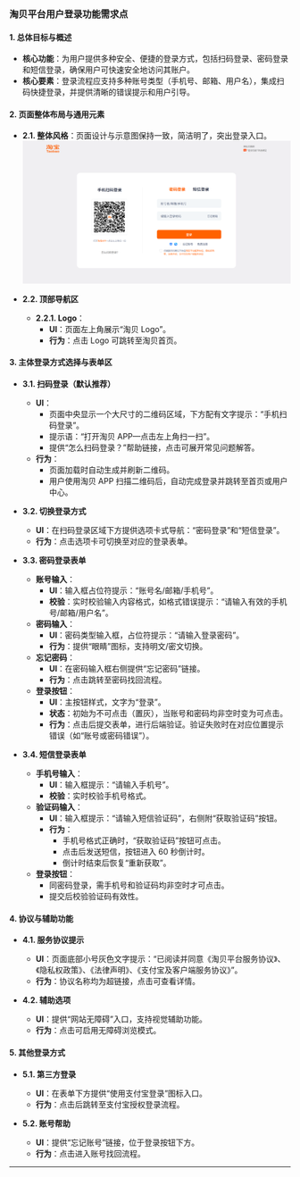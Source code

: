 ### **淘贝平台用户登录功能需求点**

#### **1. 总体目标与概述**

- **核心功能**：为用户提供多种安全、便捷的登录方式，包括扫码登录、密码登录和短信登录，确保用户可快速安全地访问其账户。
- **核心要素**：登录流程应支持多种账号类型（手机号、邮箱、用户名），集成扫码快捷登录，并提供清晰的错误提示和用户引导。

#### **2. 页面整体布局与通用元素**

- **2.1. 整体风格**：页面设计与示意图保持一致，简洁明了，突出登录入口。  
  ![登录界面](./images/login.png)

- **2.2. 顶部导航区**

  - **2.2.1. Logo**：
    - **UI**：页面左上角展示“淘贝 Logo”。
    - **行为**：点击 Logo 可跳转至淘贝首页。

#### **3. 主体登录方式选择与表单区**

- **3.1. 扫码登录（默认推荐）**

  - **UI**：
    - 页面中央显示一个大尺寸的二维码区域，下方配有文字提示：“手机扫码登录”。
    - 提示语：“打开淘贝 APP—点击左上角扫一扫”。
    - 提供“怎么扫码登录？”帮助链接，点击可展开常见问题解答。
  - **行为**：
    - 页面加载时自动生成并刷新二维码。
    - 用户使用淘贝 APP 扫描二维码后，自动完成登录并跳转至首页或用户中心。

- **3.2. 切换登录方式**

  - **UI**：在扫码登录区域下方提供选项卡式导航：“密码登录”和“短信登录”。
  - **行为**：点击选项卡可切换至对应的登录表单。

- **3.3. 密码登录表单**

  - **账号输入**：
    - **UI**：输入框占位符提示：“账号名/邮箱/手机号”。
    - **校验**：实时校验输入内容格式，如格式错误提示：“请输入有效的手机号/邮箱/用户名”。
  - **密码输入**：
    - **UI**：密码类型输入框，占位符提示：“请输入登录密码”。
    - **行为**：提供“眼睛”图标，支持明文/密文切换。
  - **忘记密码**：
    - **UI**：在密码输入框右侧提供“忘记密码”链接。
    - **行为**：点击跳转至密码找回流程。
  - **登录按钮**：
    - **UI**：主按钮样式，文字为“登录”。
    - **状态**：初始为不可点击（置灰），当账号和密码均非空时变为可点击。
    - **行为**：点击后提交表单，进行后端验证。验证失败时在对应位置提示错误（如“账号或密码错误”）。

- **3.4. 短信登录表单**
  - **手机号输入**：
    - **UI**：输入框提示：“请输入手机号”。
    - **校验**：实时校验手机号格式。
  - **验证码输入**：
    - **UI**：输入框提示：“请输入短信验证码”，右侧附“获取验证码”按钮。
    - **行为**：
      - 手机号格式正确时，“获取验证码”按钮可点击。
      - 点击后发送短信，按钮进入 60 秒倒计时。
      - 倒计时结束后恢复“重新获取”。
  - **登录按钮**：
    - 同密码登录，需手机号和验证码均非空时才可点击。
    - 提交后校验验证码有效性。

#### **4. 协议与辅助功能**

- **4.1. 服务协议提示**

  - **UI**：页面底部小号灰色文字提示：“已阅读并同意《淘贝平台服务协议》、《隐私权政策》、《法律声明》、《支付宝及客户端服务协议》”。
  - **行为**：协议名称均为超链接，点击可查看详情。

- **4.2. 辅助选项**
  - **UI**：提供“网站无障碍”入口，支持视觉辅助功能。
  - **行为**：点击可启用无障碍浏览模式。

#### **5. 其他登录方式**

- **5.1. 第三方登录**

  - **UI**：在表单下方提供“使用支付宝登录”图标入口。
  - **行为**：点击后跳转至支付宝授权登录流程。

- **5.2. 账号帮助**
  - **UI**：提供“忘记账号”链接，位于登录按钮下方。
  - **行为**：点击进入账号找回流程。

---
